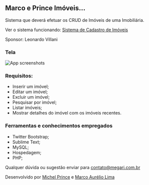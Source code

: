 ## Marco e Prince Imóveis... ##
Sistema que deverá efetuar os CRUD de Imóveis de uma Imobiliária.


Ver o sistema funcionando:
[Sistema de Cadastro de Imóveis](http://tei.marcolima.hol.es/tarefa-4)

Sponsor: Leonardo Villani

### Tela

![App screenshots](http://c1.staticflickr.com/5/4271/34304839173_e731bf7758_b.jpg)

### Requisitos:

* Inserir um imóvel;
* Editar um imóvel;
* Excluir um imóvel;
* Pesquisar por imóvel;
* Listar  imóveis;
* Mostrar detalhes do imóvel com os imóveis recentes.

### Ferramentas e conhecimentos empregados

* Twitter Bootstrap;
* Sublime Text;
* MySQL;
* Hospedagem;
* PHP;

Qualquer dúvida ou sugestão enviar para contato@megari.com.br

Desenvolvido por [Michel Prince](http://mprince.zz.vc) e [Marco Aurélio Lima](http://www.marcolima.hol.es)
